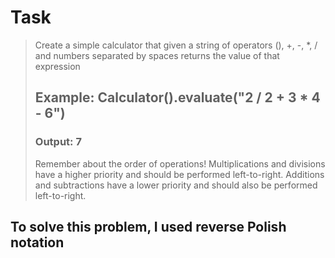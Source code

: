# Task

> Create a simple calculator that given a string of operators (), +, -, *, / and numbers separated by spaces returns the value of that expression
>
> ## Example: Calculator().evaluate("2 / 2 + 3 * 4 - 6")
> ### Output: 7
> 
> Remember about the order of operations! Multiplications and divisions have a higher priority and should be performed left-to-right.
> Additions and subtractions have a lower priority and should also be performed left-to-right.

## To solve this problem, I used reverse Polish notation
